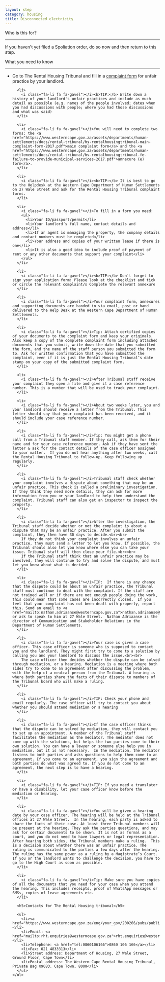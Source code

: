 ```yaml
---
layout: step
category: housing
title: Disconnected electricity
---
```

<div class="intro">
  <div class="header"><i class="fa fa-fw fa-users" aria-hidden="true"></i> Who is this for?</div>
  <hr>
  <div class="content">
    <p>If you haven't yet filed a Spoliation order, do so now and then return to this step.</p>
  </div>
</div>

<div class="summary">
  <div class="header"><i class="fa fa-fw fa-exclamation-circle" aria-hidden="true"></i> What you need to know</div>
  <hr>
  <div class="content">
    <ul class="fa-ul">
      <li>
        <i class="fa-li fa fa-gavel"></i>Go to The Rental Housing Tribunal and fill in a <a href="https://www.westerncape.gov.za/assets/departments/human-settlements/docs/rental-tribunal/hs-rentalhousingtribunal-main-complaint-form-2017.pdf">complaint form</a> for unfair practice by your landlord.
      </li>

      <li>
        <i class="fa-li fa fa-gavel"></i><b>TIP:</b> Write down a history of your landlord's unfair practices and include as much detail as possible (e.g. names of the people involved; dates when you had discussions with people; where you had those discussions and what was said)
      </li>

      <li>
        <i class="fa-li fa fa-gavel"></i>You will need to complete two forms: the <a href="https://www.westerncape.gov.za/assets/departments/human-settlements/docs/rental-tribunal/hs-rentalhousingtribunal-main-complaint-form-2017.pdf">main complaint form</a> and the <a href="https://www.westerncape.gov.za/assets/departments/human-settlements/docs/rental-tribunal/hs-rentalhousingtribunal-fe-failure-to-provide-municipal-services-2017.pdf">annexure (e) form</a>.
      </li>

      <li>
        <i class="fa-li fa fa-gavel"></i><b>TIP:</b> It is best to go to the Helpdesk at the Western Cape Department of Human Settlements on 27 Wale Street and ask for the Rental Housing Tribunal complaint forms.
      </li>

      <li>
        <i class="fa-li fa fa-gavel"></i>To fill in a form you need:
        <ul>
          <li>Your ID/passport/permit</li>
          <li>Your landlord’s full name, contact details and address</li>
          <li>If an agent is managing the property, the company details and contact numbers must be completed</li>
          <li>Your address and copies of your written lease if there is one</li>
          <li>It is also a good idea to include proof of payment of rent or any other documents that support your complaint</li>
        </ul>
      </li>

      <li>
        <i class="fa-li fa fa-gavel"></i><b>TIP:</b> Don’t forget to sign your application form! Please look at the checklist and tick or circle the relevant complaint/s Complete the relevant annexure
      </li>

      <li>
        <i class="fa-li fa fa-gavel"></i>Your complaint form, annexures and supporting documents are handed in via email, post or hand delivered to the Help Desk at the Western Cape Department of Human Settlements.
      </li>

      <li>
        <i class="fa-li fa fa-gavel"></i>Tip: Attach certified copies of your documents to the complaint form and keep your originals. Also keep a copy of the complete complaint form including attached documents that you submit, write down the date that you submitted the form, and the name of the staff person you submitted the form to. Ask for written confirmation that you have submitted the complaint, even if it is just the Rental Housing Tribunal’s date stamp on your copy of the submitted complaint form.
      </li>

      <li>
        <i class="fa-li fa fa-gavel"></i>After Tribunal staff receive your complaint they open a file and give it a case reference number. This is a number that will be used to track your complaint.
      </li>

      <li>
        <i class="fa-li fa fa-gavel"></i>About two weeks later, you and your landlord should receive a letter from the Tribunal. This letter should say that your complaint has been received, and it should include your case reference number.
      </li>

      <li>
        <i class="fa-li fa fa-gavel"></i>Tip: You might get a phone call from a Tribunal staff member. If they call, ask them for their name and for your case reference number. Ask if they have sent the letter & ask for the contact details of the case officer assigned to your matter.  If you do not hear anything after two weeks, call the Rental Housing Tribunal to follow-up. Keep following up regularly.
      </li>

      <li>
        <i class="fa-li fa fa-gavel"></i>Tribunal staff check whether your complaint involves a dispute about something that may be an unfair practice. This check is called a preliminary investigation. If they think they need more details, they can ask for more information from you or your landlord to help them understand the complaint. Tribunal staff can also get an inspector to inspect the property.
      </li> 

      <li>
        <i class="fa-li fa fa-gavel"></i>After the investigation, the Tribunal staff decide whether or not the complaint is about a dispute that may be an unfair practice. After you submit the complaint, they then have 30 days to decide.<br><br>
        If they do not think your complaint involves an unfair practice, they must send a letter to let you know. If possible, the Tribunal should also let you know where else you can take your issue. Tribunal staff will then close your file.<br><br> 
        If the Tribunal staff think that an unfair practice may be involved, they will continue to try and solve the dispute, and must let you know about what is decided. 
      </li>

      <li>
        <i class="fa-li fa fa-gavel"></i>TIP:  If there is any chance that the dispute could be about an unfair practice, the Tribunal staff must continue to deal with the complaint. If the staff are not trained well or if there are not enough people doing the work, this could mean that some cases are incorrectly closed.  If you feel that your complaint has not been dealt with properly, report this. Send an email to <a href="mailto:nathan.adriaanse@westerncape.gov.za">nathan.adriaanse@westerncape.gov.za</a> or ask to speak to him at 27 Wale Street.  Nathan Adriaanse is the director of Communication and Stakeholder Relations in the Department of Human Settlements.
      </li>

      <li>
        <i class="fa-li fa fa-gavel"></i>Your case is given a case officer. This case officer is someone who is supposed to contact you and the landlord. They might first try to come to a solution by calling you and your landlord to discuss the issue.<br><br>
        The case officer then decides whether the dispute can be solved through mediation, or a hearing. Mediation is a meeting where both sides try to come to an agreement after discussing the problem, with the help of a neutral person from the Tribunal. A hearing is where both parties share the facts of their dispute to members of the Tribunal board who will make a ruling.
      </li>

      <li>
        <i class="fa-li fa fa-gavel"></i>TIP: Check your phone and email regularly. The case officer will try to contact you about whether you should attend mediation or a hearing
      </li>

      <li>
        <i class="fa-li fa fa-gavel"></i>If the case officer thinks that the dispute can be solved by mediation, they will contact you to set up an appointment. A member of the Tribunal staff facilitates the mediation as the mediator. The mediator does not come up with the solutions, but helps the two parties come to their own solution. You can have a lawyer or someone else help you in mediation, but it is not necessary.  In the mediation, the mediator listens to both parties and asks questions to help them come to an agreement. If you come to an agreement, you sign the agreement and both parties do what was agreed to. If you do not come to an agreement, the next step is to have a hearing. 
      </li>

      <li>
        <i class="fa-li fa fa-gavel"></i>TIP: If you need a translator or have a disability, let your case officer know before the mediation or hearing.
      </li>

      <li>
        <i class="fa-li fa fa-gavel"></i>You will be given a hearing date by your case officer. The hearing will be held at the Tribunal offices at 27 Wale Street.  In the hearing, each party is asked to share the facts of their case. At least three Tribunal members will be present at the hearing. They ask the parties questions, and may ask for certain documents to be shown. It is not as formal as a court, and you do not need to have lawyers or legal representation.  After hearing both sides, the Tribunal members make a ruling.  This is a decision about whether there was an unfair practice. The ruling is communicated to the parties a few days after the hearing. The ruling has the same power as a ruling by a Magistrate’s Court. If you or the landlord wants to challenge the decision, you have to go to the High Court as soon as possible.
      </li>

      <li>
        <i class="fa-li fa fa-gavel"></i>Tip: Make sure you have copies of all the documents that you need for your case when you attend the hearing. This includes receipts, proof of WhatsApp messages or SMSs, copies of lease agreements etc.  
      </li>

      <h5>Contacts for The Rental Housing tribunal</h5>

      <ul>
        <li><a href="https://www.westerncape.gov.za/eng/your_gov/200266/pubs/public_info/R/224295">Website</a></li>
        <li>Email: <a href="mailto:rht.enquiries@westerncape.gov.za">rht.enquiries@westerncape.gov.za</a></li>
        <li>Telephone: <a href="tel:0860106166">0860 106 166</a></li>
        <li>Fax: 021 4833313</li>
        <li>Street address: Department of Housing, 27 Wale Street, Ground Floor, Cape Town</li>
        <li>Postal address: The Western Cape Rental Housing Tribunal, Private Bag X9083, Cape Town, 8000</li>
      </ul>
    </ul>
  </div>
</div>
